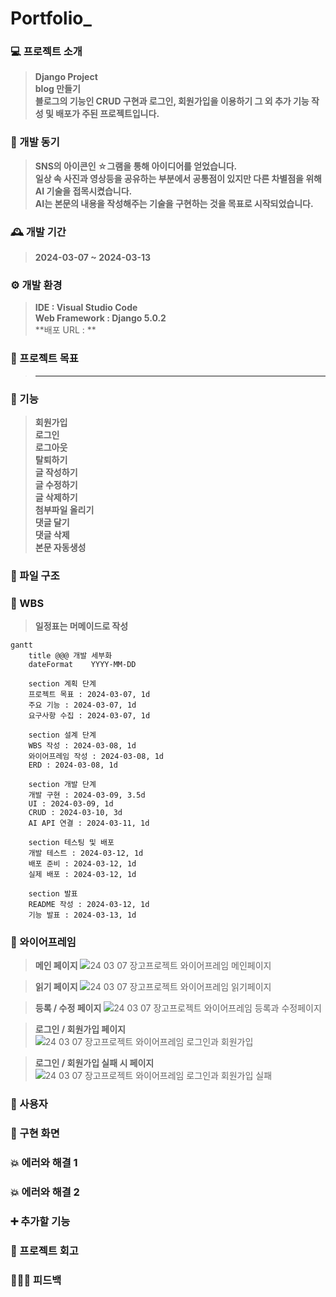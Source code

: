 # Portfolio_

### 💻 프로젝트 소개
>**Django Project** <br>
>**blog 만들기** <br>
>**블로그의 기능인 CRUD 구현과 로그인, 회원가입을 이용하기 그 외 추가 기능 작성 및 배포가 주된 프로젝트입니다.**

### 🧠 개발 동기
>**SNS의 아이콘인 ☆그램을 통해 아이디어를 얻었습니다.** <br>
>**일상 속 사진과 영상등을 공유하는 부분에서 공통점이 있지만 다른 차별점을 위해 AI 기술을 접목시켰습니다.** <br>
>**AI는 본문의 내용을 작성해주는 기술을 구현하는 것을 목표로 시작되었습니다.**

### 🕰 개발 기간
>**2024-03-07 ~ 2024-03-13**

### ⚙ 개발 환경
>**IDE : Visual Studio Code** <br>
>**Web Framework : Django 5.0.2** <br>
>**배포 URL : **

### 🚩 프로젝트 목표
>****

### 📌 기능
>**회원가입** <br>
>**로그인** <br>
>**로그아웃** <br>
>**탈퇴하기** <br>
>**글 작성하기** <br>
>**글 수정하기** <br>
>**글 삭제하기** <br>
>**첨부파일 올리기** <br>
>**댓글 달기** <br>
>**댓글 삭제** <br>
>**본문 자동생성**

### 📂 파일 구조

### 🔎 WBS
>**일정표는 머메이드로 작성**
```mermaid
gantt
    title @@@ 개발 세부화
    dateFormat    YYYY-MM-DD

    section 계획 단계
    프로젝트 목표 : 2024-03-07, 1d
    주요 기능 : 2024-03-07, 1d
    요구사항 수집 : 2024-03-07, 1d
    
    section 설계 단계
    WBS 작성 : 2024-03-08, 1d
    와이어프레임 작성 : 2024-03-08, 1d
    ERD : 2024-03-08, 1d

    section 개발 단계
    개발 구현 : 2024-03-09, 3.5d
    UI : 2024-03-09, 1d
    CRUD : 2024-03-10, 3d
    AI API 연결 : 2024-03-11, 1d
    
    section 테스팅 및 배포
    개발 테스트 : 2024-03-12, 1d
    배포 준비 : 2024-03-12, 1d
    실제 배포 : 2024-03-12, 1d

    section 발표
    README 작성 : 2024-03-12, 1d
    기능 발표 : 2024-03-13, 1d
```

### 📏 와이어프레임
>**메인 페이지**
![24 03 07 장고프로젝트 와이어프레임  메인페이지](https://github.com/soohyun020812/Portfolio_/assets/131852352/bbf5e7e8-3755-462c-b77d-03063846063e)

>**읽기 페이지**
![24 03 07 장고프로젝트 와이어프레임  읽기페이지](https://github.com/soohyun020812/Portfolio_/assets/131852352/11e701b2-acb8-4cf2-984c-211eae894d59)

>**등록 / 수정 페이지**
![24 03 07 장고프로젝트 와이어프레임  등록과 수정페이지](https://github.com/soohyun020812/Portfolio_/assets/131852352/c90ed05a-f551-4c5c-aa12-e07728e28f99)

>**로그인 / 회원가입 페이지**
![24 03 07 장고프로젝트 와이어프레임  로그인과 회원가입](https://github.com/soohyun020812/Portfolio_/assets/131852352/770232ed-0c64-4fa2-a4c1-2c8f043ae0aa)

>**로그인 / 회원가입 실패 시 페이지**
![24 03 07 장고프로젝트 와이어프레임  로그인과 회원가입 실패](https://github.com/soohyun020812/Portfolio_/assets/131852352/a9484020-0fe2-4ae8-93bd-a111c50c7f56)

### 👤 사용자

### 📱 구현 화면

### 💥 에러와 해결 1

### 💥 에러와 해결 2

### ➕ 추가할 기능

### 💭 프로젝트 회고

### 👨🏻‍🏫 피드백

